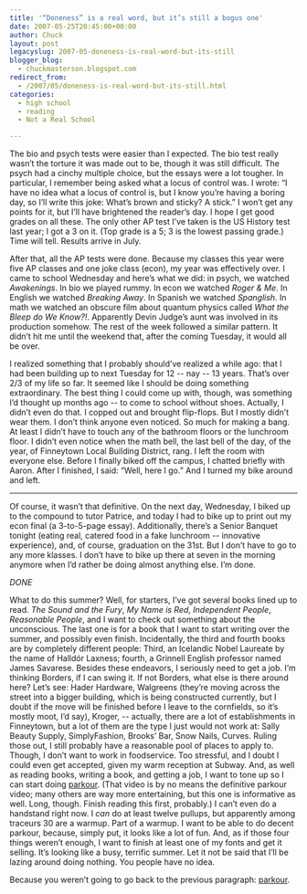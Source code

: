 ```yaml
---
title: '“Doneness” is a real word, but it’s still a bogus one'
date: 2007-05-25T20:45:00+00:00
author: Chuck
layout: post
legacyslug: 2007-05-doneness-is-real-word-but-its-still
blogger_blog:
  - chuckmasterson.blogspot.com
redirect_from:
  - /2007/05/doneness-is-real-word-but-its-still.html
categories:
  - high school
  - reading
  - Not a Real School

---
```

The bio and psych tests were easier than I expected. The bio test really wasn’t
the torture it was made out to be, though it was still difficult. The psych had
a cinchy multiple choice, but the essays were a lot tougher. In particular, I
remember being asked what a locus of control was. I wrote: “I have no idea what
a locus of control is, but I know you’re having a boring day, so I’ll write
this joke: What’s brown and sticky? A stick.” I won’t get any points for it,
but I’ll have brightened the reader’s day. I hope I get good grades on all
these. The only other AP test I’ve taken is the US History test last year; I
got a 3 on it. (Top grade is a 5; 3 is the lowest passing grade.) Time will
tell. Results arrive in July.  

After that, all the AP tests were done. Because my classes this year were five
AP classes and one joke class (econ), my year was effectively over. I came to
school Wednesday and here’s what we did: in psych, we watched _Awakenings_. In
bio we played rummy. In econ we watched _Roger & Me_. In English we watched
_Breaking Away_. In Spanish we watched _Spanglish_. In math we watched an
obscure film about quantum physics called _What the Bleep do We Know?!_.
Apparently Devin Judge’s aunt was involved in its production somehow. The rest
of the week followed a similar pattern. It didn’t hit me until the weekend
that, after the coming Tuesday, it would all be over.  

I realized something that I probably should’ve realized a while ago: that I had
been building up to next Tuesday for 12 -- nay -- 13 years. That’s over 2/3 of
my life so far. It seemed like I should be doing something extraordinary. The
best thing I could come up with, though, was something I’d thought up months
ago -- to come to school without shoes. Actually, I didn’t even do that. I
copped out and brought flip-flops. But I mostly didn’t wear them. I don’t think
anyone even noticed. So much for making a bang. At least I didn’t have to touch
any of the bathroom floors or the lunchroom floor. I didn’t even notice when
the math bell, the last bell of the day, of the year, of Finneytown Local
Building District, rang. I left the room with everyone else. Before I finally
biked off the campus, I chatted briefly with Aaron. After I finished, I said:
“Well, here I go.” And I turned my bike around and left.  

* * *

Of course, it wasn’t that definitive. On the next day, Wednesday, I biked up to
the compound to tutor Patrice, and today I had to bike up to print out my econ
final (a 3-to-5-page essay). Additionally, there’s a Senior Banquet tonight
(eating real, catered food in a fake lunchroom -- innovative experience), and,
of course, graduation on the 31st. But I don’t have to go to any more klasses.
I don’t have to bike up there at seven in the morning anymore when I’d rather
be doing almost anything else. I’m done.  

<span class="large">_DONE_</span>  

What to do this summer? Well, for starters, I’ve got several books lined up to
read. _The Sound and the Fury_, _My Name is Red_, _Independent People_,
_Reasonable People_, and I want to check out something about the unconscious.
The last one is for a book that I want to start writing over the summer, and
possibly even finish. Incidentally, the third and fourth books are by
completely different people: Third, an Icelandic Nobel Laureate by the name of
Halldór Laxness; fourth, a Grinnell English professor named James Savarese.
Besides these endeavors, I seriously need to get a job. I’m thinking Borders,
if I can swing it. If not Borders, what else is there around here? Let’s see:
Hader Hardware, Walgreens (they’re moving across the street into a bigger
building, which is being constructed currently, but I doubt if the move will be
finished before I leave to the cornfields, so it’s mostly moot, I’d say),
Kroger, -- actually, there are a lot of establishments in Finneytown, but a lot
of them are the type I just would not work at: Sally Beauty Supply,
SimplyFashion, Brooks’ Bar, Snow Nails, Curves. Ruling those out, I still
probably have a reasonable pool of places to apply to. Though, I don’t want to
work in foodservice. Too stressful, and I doubt I could even get accepted,
given my warm reception at Subway. And, as well as reading books, writing a
book, and getting a job, I want to tone up so I can start doing
[parkour](http://video.google.com/videoplay?docid=1996675427048738448&q=parkour&hl=en).
(That video is by no means the definitive parkour video; many others are way
more entertaining, but this one is informative as well. Long, though. Finish
reading this first, probably.) I can’t even do a handstand right now. I _can_
do at least twelve pullups, but apparently among traceurs 30 are a warmup. Part
of a warmup. I want to be able to do decent parkour, because, simply put, it
looks like a lot of fun. And, as if those four things weren’t enough, I want to
finish at least one of my fonts and get it selling. It’s looking like a busy,
terrific summer. Let it not be said that I’ll be lazing around doing nothing.
You people have no idea.

Because you weren’t going to go back to the previous paragraph:
[parkour](http://video.google.com/videoplay?docid=1996675427048738448&q=parkour&hl=en).
